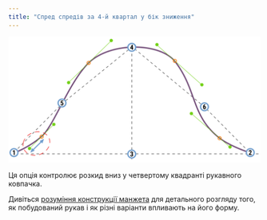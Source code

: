 ```yaml
---
title: "Спред спредів за 4-й квартал у бік зниження"
---
```


![Розподіл донизу в четвертому квадранті пілочки рукава](./sleevecapq4spread2.svg)

Ця опція контролює розкид вниз у четвертому квадранті рукавного ковпачка.

<Tip>

Дивіться [розуміння конструкції манжета](/docs/patterns/brian/options#understanding-the-sleevecap) для детального
розгляду того, як побудований рукав і як різні варіанти впливають на його форму.

</Tip>




